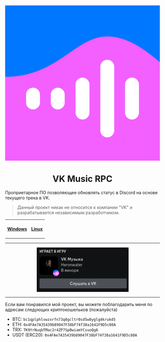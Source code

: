 <p align="center">
  <img width="512" alt="VK Музыка" src="assets/icon.png">
  <h1 align="center">VK Music RPC</h1>
  <p>Проприетарное ПО позволяющее обновлять статус в Discord на основе текущего трека в VK.</p>
  <blockquote>
    <p>Данный проект никак не относится к компании "VK" и разрабатывается независимым разработчиком.</p>
  </blockquote>
  <table align="center">
        <tr>
            <td><h4><a href="https://github.com/hinqiwame/vkm-rpc/wiki/%D0%A3%D1%81%D1%82%D0%B0%D0%BD%D0%BE%D0%B2%D0%BA%D0%B0#windows">Windows</a></h3></td>
            <td><h4><a href="https://github.com/hinqiwame/vkm-rpc/wiki/%D0%A3%D1%81%D1%82%D0%B0%D0%BD%D0%BE%D0%B2%D0%BA%D0%B0#linux">Linux</a></h4></td>
        </tr>
    </table>
</p>

---

<p align="center">
  <img src="assets/ds.png">
</p>

---
Если вам понравился мой проект, вы можете поблагодарить меня по адресам следующих криптокошельков (пожалуйста)
- BTC: `bc1qplphlvwzxrfn73q8gcltr0sd5w0yglg4krukd5`
- ETH: `0x4FAe7A35439b89047F38bF74f38a1641F9D5c80A`
- TRX: `TK9YrNuqbTMac2r4ZP7SpBwiamYCsuoQg6`
- USDT (ERC20): `0x4FAe7A35439b89047F38bF74f38a1641F9D5c80A`
